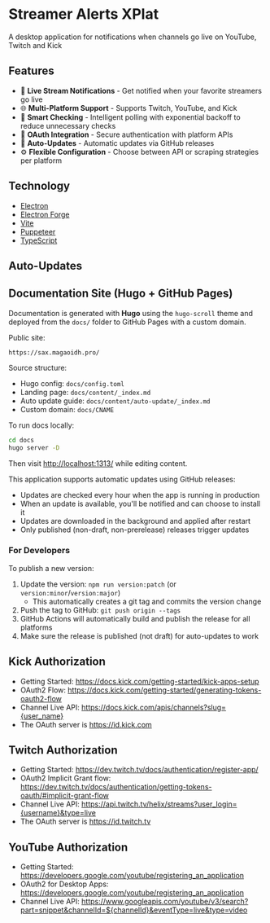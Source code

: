 # Streamer Alerts XPlat

A desktop application for notifications when channels go live on YouTube, Twitch and Kick

## Features

- 🔴 **Live Stream Notifications** - Get notified when your favorite streamers go live
- 🌐 **Multi-Platform Support** - Supports Twitch, YouTube, and Kick
- 🤖 **Smart Checking** - Intelligent polling with exponential backoff to reduce unnecessary checks
- 🔐 **OAuth Integration** - Secure authentication with platform APIs
- 🔄 **Auto-Updates** - Automatic updates via GitHub releases
- ⚙️ **Flexible Configuration** - Choose between API or scraping strategies per platform

## Technology

- [Electron](https://www.electronjs.org/)
- [Electron Forge](https://www.electronforge.io/)
- [Vite](https://vitejs.dev/)
- [Puppeteer](https://pptr.dev/)
- [TypeScript](https://www.typescriptlang.org/)

## Auto-Updates

## Documentation Site (Hugo + GitHub Pages)

Documentation is generated with **Hugo** using the `hugo-scroll` theme and deployed from the `docs/` folder to GitHub Pages with a custom domain.

Public site:

```text
https://sax.magaoidh.pro/
```

Source structure:

- Hugo config: `docs/config.toml`
- Landing page: `docs/content/_index.md`
- Auto update guide: `docs/content/auto-update/_index.md`
- Custom domain: `docs/CNAME`

To run docs locally:

```bash
cd docs
hugo server -D
```

Then visit <http://localhost:1313/> while editing content.

This application supports automatic updates using GitHub releases:

- Updates are checked every hour when the app is running in production
- When an update is available, you'll be notified and can choose to install it
- Updates are downloaded in the background and applied after restart
- Only published (non-draft, non-prerelease) releases trigger updates

### For Developers

To publish a new version:

1. Update the version: `npm run version:patch` (or `version:minor`/`version:major`)
   - This automatically creates a git tag and commits the version change
2. Push the tag to GitHub: `git push origin --tags`
3. GitHub Actions will automatically build and publish the release for all platforms
4. Make sure the release is published (not draft) for auto-updates to work


## Kick Authorization

- Getting Started: <https://docs.kick.com/getting-started/kick-apps-setup>
- OAuth2 Flow: <https://docs.kick.com/getting-started/generating-tokens-oauth2-flow>
- Channel Live API: <https://docs.kick.com/apis/channels?slug={user_name}>
- The OAuth server is <https://id.kick.com>

## Twitch Authorization

- Getting Started: <https://dev.twitch.tv/docs/authentication/register-app/>
- OAuth2 Implicit Grant flow: <https://dev.twitch.tv/docs/authentication/getting-tokens-oauth/#implicit-grant-flow>
- Channel Live API: <https://api.twitch.tv/helix/streams?user_login={username}&type=live>
- The OAuth server is <https://id.twitch.tv>

## YouTube Authorization

- Getting Started: <https://developers.google.com/youtube/registering_an_application>
- OAuth2 for Desktop Apps: <https://developers.google.com/youtube/registering_an_application>
- Channel Live API: <https://www.googleapis.com/youtube/v3/search?part=snippet&channelId=${channelId}&eventType=live&type=video>
